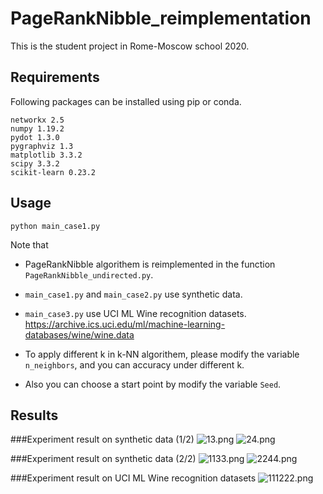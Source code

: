 # PageRankNibble_reimplementation

This is the student project in Rome-Moscow school 2020.

## Requirements
Following packages can be installed using pip or conda.
```
networkx 2.5
numpy 1.19.2
pydot 1.3.0
pygraphviz 1.3
matplotlib 3.3.2
scipy 3.3.2
scikit-learn 0.23.2
```

## Usage
```
python main_case1.py
```
Note that

* PageRankNibble algorithem is reimplemented in the function ``PageRankNibble_undirected.py``.

* ``main_case1.py`` and ``main_case2.py`` use synthetic data.

* ``main_case3.py`` use UCI ML Wine recognition datasets. https://archive.ics.uci.edu/ml/machine-learning-databases/wine/wine.data

* To apply different k in k-NN algorithem, please modify the variable ``n_neighbors``, and you can accuracy under different k. 

* Also you can choose a start point by modify the variable ``Seed``.



## Results
###Experiment result on synthetic data (1/2)
![13.png](https://i.loli.net/2020/12/15/EP5azRejNcLH13M.png)
![24.png](https://i.loli.net/2020/12/15/4PyKEpQAU9dnOXj.png)

###Experiment result on synthetic data (2/2)
![1133.png](https://i.loli.net/2020/12/15/UNsupdWgeRPylJj.png)
![2244.png](https://i.loli.net/2020/12/15/VFj8UesSMhLkNwl.png)

###Experiment result on UCI ML Wine recognition datasets
![111222.png](https://i.loli.net/2020/12/15/tTH61jv2bDJRXEA.png)

